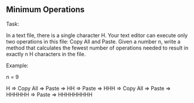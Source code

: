 ## Minimum Operations
Task:

In a text file, there is a single character H. Your text editor can execute only two operations in this file: Copy All and Paste. Given a number n, write a method that calculates the fewest number of operations needed to result in exactly n H characters in the file.

Example:

n = 9

H => Copy All => Paste => HH => Paste => HHH => Copy All => Paste => HHHHHH => Paste => HHHHHHHHH
